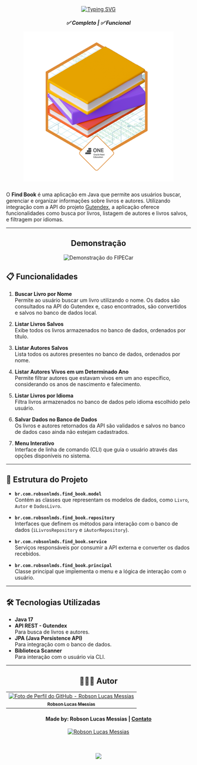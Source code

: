 <div align="center">
  <a href="https://git.io/typing-svg">
    <img src="https://readme-typing-svg.demolab.com?font=Silkscreen&size=20&duration=1500&pause=1000&center=true&vCenter=true&multiline=true&repeat=false&random=false&width=700&height=110&lines=Find+book" 
    alt="Typing SVG" />
  </a>
</div>

<h5 align="center"> 
  <b>✅ Completo</b> | <b>✅ Funcional</b>

  ![Tela inicial](badge-find-book.png)

</h5>

O **Find Book** é uma aplicação em Java que permite aos usuários buscar, gerenciar e organizar informações sobre livros e autores. Utilizando integração com a API do projeto [Gutendex](https://gutendex.com/), a aplicação oferece funcionalidades como busca por livros, listagem de autores e livros salvos, e filtragem por idiomas.

---
<div align="center">
  
  ## Demonstração
  
  ![Demonstração do FIPECar](src/main/java/br/com/robsonlmds/assets/video-fipecar.gif)
</div>

## 📋 Funcionalidades

1. **Buscar Livro por Nome**  
   Permite ao usuário buscar um livro utilizando o nome. Os dados são consultados na API do Gutendex e, caso encontrados, são convertidos e salvos no banco de dados local.

2. **Listar Livros Salvos**  
   Exibe todos os livros armazenados no banco de dados, ordenados por título.

3. **Listar Autores Salvos**  
   Lista todos os autores presentes no banco de dados, ordenados por nome.

4. **Listar Autores Vivos em um Determinado Ano**  
   Permite filtrar autores que estavam vivos em um ano específico, considerando os anos de nascimento e falecimento.

5. **Listar Livros por Idioma**  
   Filtra livros armazenados no banco de dados pelo idioma escolhido pelo usuário.

6. **Salvar Dados no Banco de Dados**  
   Os livros e autores retornados da API são validados e salvos no banco de dados caso ainda não estejam cadastrados.

7. **Menu Interativo**  
   Interface de linha de comando (CLI) que guia o usuário através das opções disponíveis no sistema.

---

## 📂 Estrutura do Projeto

- **`br.com.robsonlmds.find_book.model`**  
  Contém as classes que representam os modelos de dados, como `Livro`, `Autor` e `DadosLivro`.

- **`br.com.robsonlmds.find_book.repository`**  
  Interfaces que definem os métodos para interação com o banco de dados (`iLivrosRepository` e `iAutorRepository`).

- **`br.com.robsonlmds.find_book.service`**  
  Serviços responsáveis por consumir a API externa e converter os dados recebidos.

- **`br.com.robsonlmds.find_book.principal`**  
  Classe principal que implementa o menu e a lógica de interação com o usuário.

---

## 🛠️ Tecnologias Utilizadas

- **Java 17**
- **API REST - Gutendex**  
  Para busca de livros e autores.
- **JPA (Java Persistence API)**  
  Para integração com o banco de dados.
- **Biblioteca Scanner**  
  Para interação com o usuário via CLI.

--- 

<div align="center">

## 👩🏻‍💻 Autor <br>

<table>
  <tr>
    <td align="center">
      <a href="https://github.com/robsonlmds">
        <img src="https://avatars.githubusercontent.com/u/e?email=robsonlmds@hotmail.com&s=500" width="100px;" title="Autor Robson Lucas Messias" alt="Foto de Perfil do GitHub - Robson Lucas Messias"/><br>
        <sub>
          <b>Robson Lucas Messias</b>
        </sub>
      </a>
    </td>
  </tr>
</table>

</div>
 
<h4 align="center">
  Made by: Robson Lucas Messias | <a href="mailto:robsonlmds@hotmail.com">Contato</a>
</h4>

<p align="center">
  <a href="https://www.linkedin.com/in/r-lucas-messias/">
    <img alt="Robson Lucas Messias" src="https://img.shields.io/badge/LinkedIn-R.Lucas_Messias-0e76a8?style=flat&logoColor=white&logo=linkedin">
  </a>
</p>

<h1 align="center">
<img src="https://readme-typing-svg.herokuapp.com/?font=Silkscreen&size=35&center=true&vCenter=true&width=700&height=70&duration=5000&lines=Obrigado+pela+atenção!;" />
</h1>
